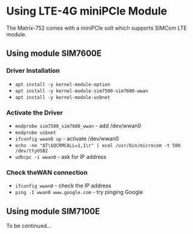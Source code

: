 # Using LTE-4G miniPCIe Module

The Matrix-752 comes with a miniPCIe solt which supports SIMCom LTE module.

## Using module SIM7600E
### Driver Installation
- `apt install -y kernel-module-option`
- `apt install -y kernel-module-sim7500-sim7600-wwan`
- `apt install -y kernel-module-usbnet`

### Activate the Driver
- `modprobe sim7500_sim7600_wwan` - add /dev/wwan0
- `modprobe usbnet`
- `ifconfig wwan0 up` - activate /dev/wwan0
- `echo -ne "AT\$QCRMCALL=1,1\r" | eval /usr/bin/microcom -t 500 /dev/ttyUSB2`
- `udhcpc -i wwan0` - ask for IP address

### Check theWAN connection
- `ifconfig wwan0` - check the IP address
- `ping -I wwan0 www.google.com` - try pinging Google

## Using module SIM7100E
To be continued...


